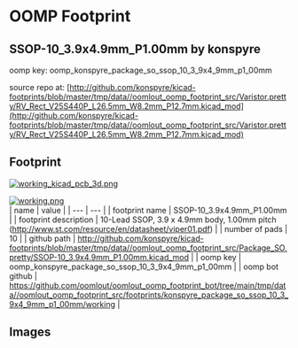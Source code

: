 # OOMP Footprint  
## SSOP-10_3.9x4.9mm_P1.00mm  by konspyre  
  
oomp key: oomp_konspyre_package_so_ssop_10_3_9x4_9mm_p1_00mm  
  
source repo at: [http://github.com/konspyre/kicad-footprints/blob/master/tmp/data//oomlout_oomp_footprint_src/Varistor.pretty/RV_Rect_V25S440P_L26.5mm_W8.2mm_P12.7mm.kicad_mod](http://github.com/konspyre/kicad-footprints/blob/master/tmp/data//oomlout_oomp_footprint_src/Varistor.pretty/RV_Rect_V25S440P_L26.5mm_W8.2mm_P12.7mm.kicad_mod)  
## Footprint  
  
[![working_kicad_pcb_3d.png](working_kicad_pcb_3d_600.png)](working_kicad_pcb_3d.png)  
  
[![working.png](working_600.png)](working.png)  
| name | value | 
| --- | --- | 
| footprint name | SSOP-10_3.9x4.9mm_P1.00mm | 
| footprint description | 10-Lead SSOP, 3.9 x 4.9mm body, 1.00mm pitch (http://www.st.com/resource/en/datasheet/viper01.pdf) | 
| number of pads | 10 | 
| github path | http://github.com/konspyre/kicad-footprints/blob/master/tmp/data//oomlout_oomp_footprint_src/Package_SO.pretty/SSOP-10_3.9x4.9mm_P1.00mm.kicad_mod | 
| oomp key | oomp_konspyre_package_so_ssop_10_3_9x4_9mm_p1_00mm | 
| oomp bot github | https://github.com/oomlout/oomlout_oomp_footprint_bot/tree/main/tmp/data//oomlout_oomp_footprint_src/footprints/konspyre_package_so_ssop_10_3_9x4_9mm_p1_00mm/working | 
## Images  
